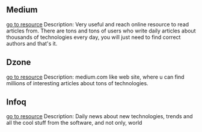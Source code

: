 ## Medium
[go to resource](https://medium.com/)
	Description: Very useful and reach online resource to read articles from. There are tons and tons of users who write daily articles about thousands of technologies every day, you will just need to find correct authors and that's it.

## Dzone
[go to resource](https://dzone.com/)
	Description: medium.com like web site, where u can find millions of interesting articles about tons of technologies.	

## Infoq
[go to resource](https://www.infoq.com/)
	Description: Daily news about new technologies, trends and all the cool stuff from the software, and not only, world
